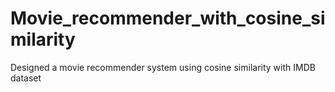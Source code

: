 # Movie_recommender_with_cosine_similarity
Designed a movie recommender system using cosine similarity with IMDB dataset
